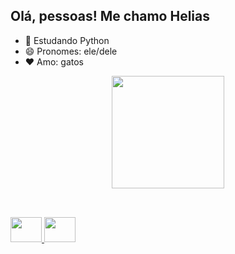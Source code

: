 ## Olá, pessoas! Me chamo Helias
  
- 🌱 Estudando Python
- 😄 Pronomes: ele/dele
- ❤️ Amo: gatos

<div align="center">
  <a href="https://github.com/eliascomh">
  <img align="center" height="180em" src="https://github-readme-stats.vercel.app/api?username=eliascomh&show_icons=true&theme=gruvbox&include_all_commits=true&count_private=true"/>
</div> 
 
  ##
  
  </div>
<div style="display: inline_block"><br>
 <img  height="40" width="50" src="https://cdn.jsdelivr.net/gh/devicons/devicon/icons/python/python-original.svg" />
 <img  height="40" width="50" src="https://cdn.jsdelivr.net/gh/devicons/devicon/icons/linux/linux-original.svg" />
</div>
